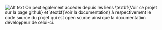 ![Alt text](~/images/doc.png)
On peut également accéder depuis les liens \textbf{Voir ce projet sur la page github} et \textbf{Voir la documentation} à respectivement le code source du projet qui est open source ainsi que la documentation développeur de celui-ci. 